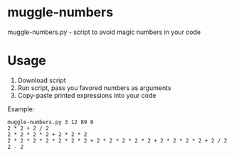 # muggle-numbers
muggle-numbers.py - script to avoid magic numbers in your code

# Usage

1. Download script
2. Run script, pass you favored numbers as arguments
3. Copy-paste printed expressions into your code

Example:

```
muggle-numbers.py 3 12 89 0
2 * 2 + 2 / 2
2 * 2 * 2 * 2 + 2 * 2 * 2
2 * 2 * 2 * 2 * 2 * 2 * 2 + 2 * 2 * 2 * 2 * 2 + 2 * 2 * 2 * 2 + 2 / 2
2 - 2
```
